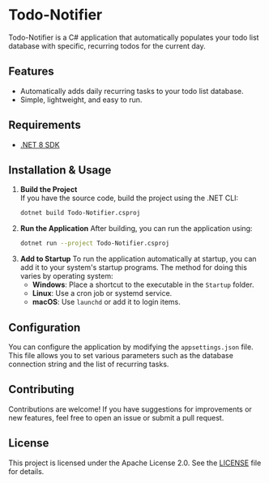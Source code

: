 # Todo-Notifier

Todo-Notifier is a C# application that automatically populates your todo list database with specific, recurring todos for the current day.

## Features

- Automatically adds daily recurring tasks to your todo list database.
- Simple, lightweight, and easy to run.

## Requirements

- [.NET 8 SDK](https://dotnet.microsoft.com/en-us/download/dotnet/8.0)

## Installation & Usage

1. **Build the Project**  
   If you have the source code, build the project using the .NET CLI:
   ```sh
   dotnet build Todo-Notifier.csproj
   ```
2. **Run the Application**
   After building, you can run the application using:
   ```sh
   dotnet run --project Todo-Notifier.csproj
   ```
3. **Add to Startup**
   To run the application automatically at startup, you can add it to your system's startup programs. The method for doing this varies by operating system:
   - **Windows**: Place a shortcut to the executable in the `Startup` folder.
   - **Linux**: Use a cron job or systemd service.
   - **macOS**: Use `launchd` or add it to login items.

## Configuration

You can configure the application by modifying the `appsettings.json` file. This file allows you to set various parameters such as the database connection string and the list of recurring tasks.

## Contributing

Contributions are welcome! If you have suggestions for improvements or new features, feel free to open an issue or submit a pull request.

## License

This project is licensed under the Apache License 2.0. See the [LICENSE](LICENSE) file for details.
